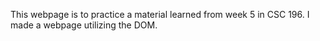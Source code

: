 This webpage is to practice a material learned from week 5 in CSC 196. I made a webpage utilizing the DOM. 
